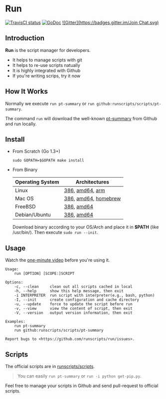 # Run

[![TravisCI status](https://secure.travis-ci.org/runscripts/run.png)](http://travis-ci.org/runscripts/run) [![GoDoc](https://godoc.org/github.com/runscripts/run?status.svg)](https://godoc.org/github.com/runscripts/run) [![Gitter](https://badges.gitter.im/Join Chat.svg)](https://gitter.im/runscripts/runscripts?utm_source=badge&utm_medium=badge&utm_campaign=pr-badge&utm_content=badge)

## Introduction

**Run** is the script manager for developers.

* It helps to manage scripts with git
* It helps to re-use scripts natually
* It is highly integrated with Github
* If you're writing scrips, try it now

## How It Works

Normally we execute `run pt-summary` or `run github:runscripts/scripts/pt-summary`.

The command `run` will download the well-known [pt-summary](http://www.percona.com/doc/percona-toolkit/2.1/pt-summary.html) from Github and run locally.

## Install

* From Scratch (Go 1.3+)

  ```
  sudo GOPATH=$GOPATH make install
  ```

* From Binary

  Operating System | Architectures
  ---------------- | -------------
  Linux            | [386](https://raw.githubusercontent.com/runscripts/run-release/master/0.3.4/linux_386/run), [amd64](https://raw.githubusercontent.com/runscripts/run-release/master/0.3.4/linux_amd64/run), [arm](https://raw.githubusercontent.com/runscripts/run-release/master/0.3.4/linux_arm/run)
  Mac OS           | [386](https://raw.githubusercontent.com/runscripts/run-release/master/0.3.4/darwin_386/run), [amd64](https://raw.githubusercontent.com/runscripts/run-release/master/0.3.4/darwin_amd64/run), [homebrew](https://github.com/tobegit3hub/homebrew-run)
  FreeBSD          | [386](https://raw.githubusercontent.com/runscripts/run-release/master/0.3.4/freebsd_386/run), [amd64](https://raw.githubusercontent.com/runscripts/run-release/master/0.3.4/freebsd_amd64/run)
  Debian/Ubuntu    | [386](https://raw.githubusercontent.com/runscripts/run-release/master/0.3.4/deb/run_20141222-0.3.4_386.deb), [amd64](https://raw.githubusercontent.com/runscripts/run-release/master/0.3.4/deb/run_20141222-0.3.4_amd64.deb)

  Download binary according to your OS/Arch and place it in **$PATH** (like /usr/bin/). Then execute `sudo run --init`.

## Usage

Watch the [one-minute video](https://www.youtube.com/watch?v=WXUcJvrZP6M) before you're using it.

```
Usage:
	run [OPTION] [SCOPE:]SCRIPT

Options:
	-c, --clean     clean out all scripts cached in local
	-h, --help      show this help message, then exit
	-i INTERPRETER  run script with interpreter(e.g., bash, python)
	-I, --init      create configuration and cache directory
	-u, --update    force to update the script before run
	-v, --view      view the content of script, then exit
	-V, --version   output version information, then exit

Examples:
	run pt-summary
	run github:runscripts/scripts/pt-summary

Report bugs to <https://github.com/runscripts/run/issues>.
```

## Scripts

The official scripts are in [runscripts/scripts](https://github.com/runscripts/scripts).

> You can easily `run pt-summary` or `run -i python get-pip.py`.

Feel free to manage your scripts in Github and send pull-request to official scripts.

